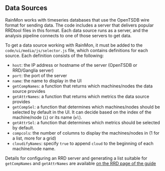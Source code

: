 ## Data Sources

RainMon works with timeseries databases that use the OpenTSDB wire format for sending data. The code includes a server that delivers popular RRDtool files in this format. Each data source runs as a server, and the analysis pipeline connects to one of those servers to get data.

To get a data source working with RainMon, it must be added to the `code/ui/media/js/selector.js` file, which contains definitions for each source. Each definition consists of the following:

 * `host`: the IP address or hostname of the server (OpenTSDB or RRD/Ganglia server)
 * `port`: the port of the server
 * `name`: the name to display in the UI
 * `getCompNames`: a function that returns which machines/nodes the data source provides
 * `getAttrNames`: a function that returns which metrics the data source provides
 * `getCompSel`: a function that determines which machines/nodes should be selected by default in the UI. It can decide based on the index of the machine/node (`i`) or its name (`el`). 
 * `getAttrSel`: a function that determines which metrics should be selected by default.
 * `compcols`: the number of columns to display the machines/nodes in (1 for a list, more for a grid)
 * `cloudifyNames`: specify `true` to append `cloud` to the beginning of each machine/node name.

Details for configuring an RRD server and generating a list suitable for `getCompNames` and `getAttrNames` are available [on the RRD page of the guide](RRD)